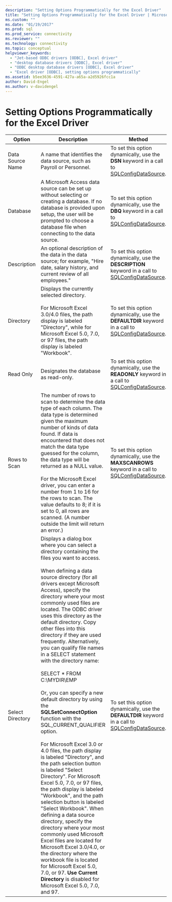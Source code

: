 ```yaml
---
description: "Setting Options Programmatically for the Excel Driver"
title: "Setting Options Programmatically for the Excel Driver | Microsoft Docs"
ms.custom: ""
ms.date: "01/19/2017"
ms.prod: sql
ms.prod_service: connectivity
ms.reviewer: ""
ms.technology: connectivity
ms.topic: conceptual
helpviewer_keywords: 
  - "Jet-based ODBC drivers [ODBC], Excel driver"
  - "desktop database drivers [ODBC], Excel driver"
  - "ODBC desktop database drivers [ODBC], Excel driver"
  - "Excel driver [ODBC], setting options programmatically"
ms.assetid: b5ee3636-4591-427a-a65a-a2d5926fcc1a
author: David-Engel
ms.author: v-davidengel
---
```

# Setting Options Programmatically for the Excel Driver

|Option|Description|Method|  
|------------|-----------------|------------|  
|Data Source Name|A name that identifies the data source, such as Payroll or Personnel.|To set this option dynamically, use the **DSN** keyword in a call to [SQLConfigDataSource](../../odbc/microsoft/odbc-jet-sqlconfigdatasource-excel-driver.md).|  
|Database|A Microsoft Access data source can be set up without selecting or creating a database. If no database is provided upon setup, the user will be prompted to choose a database file when connecting to the data source.|To set this option dynamically, use the **DBQ** keyword in a call to [SQLConfigDataSource](../../odbc/microsoft/odbc-jet-sqlconfigdatasource-excel-driver.md).|  
|Description|An optional description of the data in the data source; for example, "Hire date, salary history, and current review of all employees."|To set this option dynamically, use the **DESCRIPTION** keyword in a call to [SQLConfigDataSource](../../odbc/microsoft/odbc-jet-sqlconfigdatasource-excel-driver.md).|  
|Directory|Displays the currently selected directory.<br /><br /> For Microsoft Excel 3.0/4.0 files, the path display is labeled "Directory", while for Microsoft Excel 5.0, 7.0, or 97 files, the path display is labeled "Workbook".|To set this option dynamically, use the **DEFAULTDIR** keyword in a call to [SQLConfigDataSource](../../odbc/microsoft/odbc-jet-sqlconfigdatasource-excel-driver.md).|  
|Read Only|Designates the database as read-only.|To set this option dynamically, use the **READONLY** keyword in a call to [SQLConfigDataSource](../../odbc/microsoft/odbc-jet-sqlconfigdatasource-excel-driver.md).|  
|Rows to Scan|The number of rows to scan to determine the data type of each column. The data type is determined given the maximum number of kinds of data found. If data is encountered that does not match the data type guessed for the column, the data type will be returned as a NULL value.<br /><br /> For the Microsoft Excel driver, you can enter a number from 1 to 16 for the rows to scan. The value defaults to 8; if it is set to 0, all rows are scanned. (A number outside the limit will return an error.)|To set this option dynamically, use the **MAXSCANROWS** keyword in a call to [SQLConfigDataSource](../../odbc/microsoft/odbc-jet-sqlconfigdatasource-excel-driver.md).|  
|Select Directory|Displays a dialog box where you can select a directory containing the files you want to access.<br /><br /> When defining a data source directory (for all drivers except Microsoft Access), specify the directory where your most commonly used files are located. The ODBC driver uses this directory as the default directory. Copy other files into this directory if they are used frequently. Alternatively, you can qualify file names in a SELECT statement with the directory name:<br /><br /> SELECT \* FROM C:\MYDIR\EMP<br /><br /> Or, you can specify a new default directory by using the **SQLSetConnectOption** function with the SQL_CURRENT_QUALIFIER option.<br /><br /> For Microsoft Excel 3.0 or 4.0 files, the path display is labeled "Directory", and the path selection button is labeled "Select Directory". For Microsoft Excel 5.0, 7.0, or 97 files, the path display is labeled "Workbook", and the path selection button is labeled "Select Workbook". When defining a data source directory, specify the directory where your most commonly used Microsoft Excel files are located for Microsoft Excel 3.0/4.0, or the directory where the workbook file is located for Microsoft Excel 5.0, 7.0, or 97. **Use Current Directory** is disabled for Microsoft Excel 5.0, 7.0, and 97.|To set this option dynamically, use the **DEFAULTDIR** keyword in a call to [SQLConfigDataSource](../../odbc/microsoft/odbc-jet-sqlconfigdatasource-excel-driver.md).|
